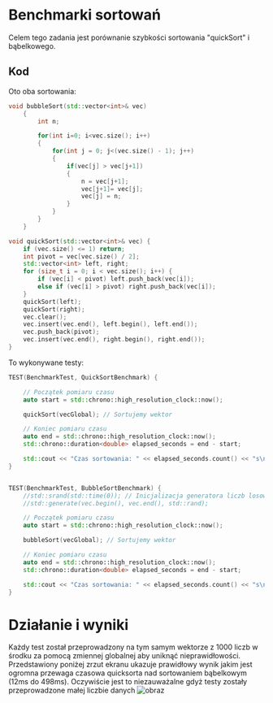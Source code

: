 # Benchmarki sortowań
Celem tego zadania jest porównanie szybkości sortowania "quickSort" i bąbelkowego.

## Kod
Oto oba sortowania:
```cpp
void bubbleSort(std::vector<int>& vec)
	{
		int n;

		for(int i=0; i<vec.size(); i++)
		{
			for(int j = 0; j<(vec.size() - 1); j++)
			{
				if(vec[j] > vec[j+1])
				{
					n = vec[j+1];
					vec[j+1]= vec[j];
					vec[j] = n;
				}
			}
		}
	}

void quickSort(std::vector<int>& vec) {
    if (vec.size() <= 1) return;
    int pivot = vec[vec.size() / 2];
    std::vector<int> left, right;
    for (size_t i = 0; i < vec.size(); i++) {
        if (vec[i] < pivot) left.push_back(vec[i]);
        else if (vec[i] > pivot) right.push_back(vec[i]);
    }
    quickSort(left);
    quickSort(right);
    vec.clear();
    vec.insert(vec.end(), left.begin(), left.end());
    vec.push_back(pivot);
    vec.insert(vec.end(), right.begin(), right.end());
}
```

To wykonywane testy:
```cpp
TEST(BenchmarkTest, QuickSortBenchmark) {

    // Początek pomiaru czasu
    auto start = std::chrono::high_resolution_clock::now();

    quickSort(vecGlobal); // Sortujemy wektor

    // Koniec pomiaru czasu
    auto end = std::chrono::high_resolution_clock::now();
    std::chrono::duration<double> elapsed_seconds = end - start;

    std::cout << "Czas sortowania: " << elapsed_seconds.count() << "s\n";
}


TEST(BenchmarkTest, BubbleSortBenchmark) {
    //std::srand(std::time(0)); // Inicjalizacja generatora liczb losowych
    //std::generate(vec.begin(), vec.end(), std::rand);

    // Początek pomiaru czasu
    auto start = std::chrono::high_resolution_clock::now();

    bubbleSort(vecGlobal); // Sortujemy wektor

    // Koniec pomiaru czasu
    auto end = std::chrono::high_resolution_clock::now();
    std::chrono::duration<double> elapsed_seconds = end - start;

    std::cout << "Czas sortowania: " << elapsed_seconds.count() << "s\n";
}
```

# Działanie i wyniki
Każdy test został przeprowadzony na tym samym wektorze z 1000 liczb w środku za pomocą zmiennej globalnej aby uniknąć nieprawidłowości.
Przedstawiony poniżej zrzut ekranu ukazuje prawidłowy wynik jakim jest ogromna przewaga czasowa quicksorta nad sortowaniem bąbelkowym (12ms do 498ms). Oczywiście jest to niezauważalne gdyż testy zostały przeprowadzone małej liczbie danych
![obraz](https://github.com/user-attachments/assets/10dd2cb6-fb4f-457e-8b7d-1869ec128d16)
